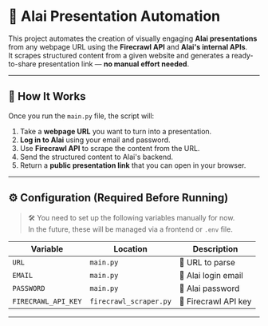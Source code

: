 # 🔗 Alai Presentation Automation

This project automates the creation of visually engaging **Alai presentations** from any webpage URL using the **Firecrawl API** and **Alai's internal APIs**.  
It scrapes structured content from a given website and generates a ready-to-share presentation link — **no manual effort needed**.

---

## 🚀 How It Works

Once you run the `main.py` file, the script will:

1. Take a **webpage URL** you want to turn into a presentation.  
2. **Log in to Alai** using your email and password.  
3. Use **Firecrawl API** to scrape the content from the URL.  
4. Send the structured content to Alai's backend.  
5. Return a **public presentation link** that you can open in your browser.  

---

## ⚙️ Configuration (Required Before Running)

> 🛠️ You need to set up the following variables manually for now.  
> In the future, these will be managed via a frontend or `.env` file.

| Variable                | Location               | Description                        |
|------------------------|------------------------|------------------------------------|
| `URL`                  | `main.py`              | 🔗 URL to parse                    |
| `EMAIL`                | `main.py`              | 📧 Alai login email               |
| `PASSWORD`             | `main.py`              | 🔐 Alai password                  |
| `FIRECRAWL_API_KEY`    | `firecrawl_scraper.py` | 🔑 Firecrawl API key             |

---
